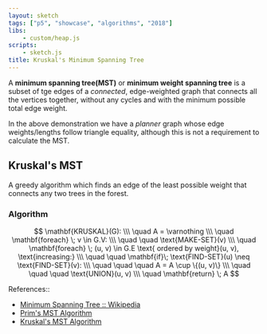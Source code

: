 ```yaml
---
layout: sketch
tags: ["p5", "showcase", "algorithms", "2018"]
libs:
    - custom/heap.js    
scripts:  
    - sketch.js
title: Kruskal's Minimum Spanning Tree
---
```


A **minimum spanning tree(MST)** or **minimum weight spanning tree** is a subset of tge edges of a *connected*, edge-weighted graph that connects all the vertices together, without any cycles and with the minimum possible total edge weight.    

In the above demonstration we have a *planner* graph whose edge weights/lengths follow triangle equality, although this is not a requirement to calculate the MST. 

## Kruskal's MST
A greedy algorithm which finds an edge of the least possible weight that connects any two trees in the forest.   

### Algorithm   

$$   
\mathbf{KRUSKAL}(G): \\\
\quad A = \varnothing   \\\
\quad \mathbf{foreach} \; v \in G.V: \\\
\quad \quad \text{MAKE-SET}(v)  \\\
\quad \mathbf{foreach} \; (u, v) \in G.E \text{ ordered by weight}(u, v), \text{increasing:} \\\
\quad \quad \mathbf{if}\; \text{FIND-SET}(u) \neq \text{FIND-SET}(v): \\\
\quad \quad \quad A = A \cup \{(u, v)\} \\\
\quad \quad \quad \text{UNION}(u, v) \\\
\quad \mathbf{return} \; A
$$


References::
* [Minimum Spanning Tree :: Wikipedia](https://en.wikipedia.org/wiki/Minimum_spanning_tree)
* [Prim's MST Algorithm](https://en.wikipedia.org/wiki/Prim%27s_algorithm)
* [Kruskal's MST Algorithm](https://en.wikipedia.org/wiki/Kruskal%27s_algorithm)
